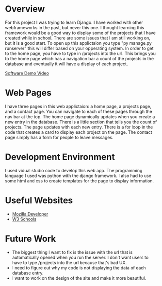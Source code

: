 # Overview

For this project I was trying to learn Django. I have worked with other webframeworks in the past, but never this one. I thought learning this framework would be a good way to display some of the projects that I have created while in school. There are some issues that I am still working on, but it is a good start. 
To open up this applictaion you type "py manage.py runserver" this will differ based on your opperating system. In order to get to the home page, you have to type in /projects into the url. This brings you to the home page which has a navigation bar a count of the projects in the database and eventually it will have a display of each project. 

[Software Demo Video](https://youtu.be/8tPPLPFqAa4)

# Web Pages

I have three pages in this web applictaion: a home page, a projects page, and a contact page. You can navigate to each of these pages through the nav bar at the top. The home page dynamically updates when you create a new entry in the database. There is a little section that tells you the count of projects. The page updates with each new entry. There is a for loop in the code that creates a card to display each project on the page. The contact page simply has a form for people to leave messages.

# Development Environment

I used vidual studio code to develop this web app. The programming language I used was python with the django framework. I also had to use some html and css to create templates for the page to display information. 

# Useful Websites

* [Mozilla Developer](https://developer.mozilla.org/en-US/docs/Learn/Server-side/Django/Introduction)
* [W3 Schools](https://www.w3schools.com/django/django_intro.php)

# Future Work

* The biggest thing I want to fix is the issue with the url that is automatically opened when you run the server. I don't want users to have to type /projects into the url because that's bad UX.
* I need to figure out why my code is not displaying the data of each database entry.
* I want to work on the design of the site and make it more beautiful.